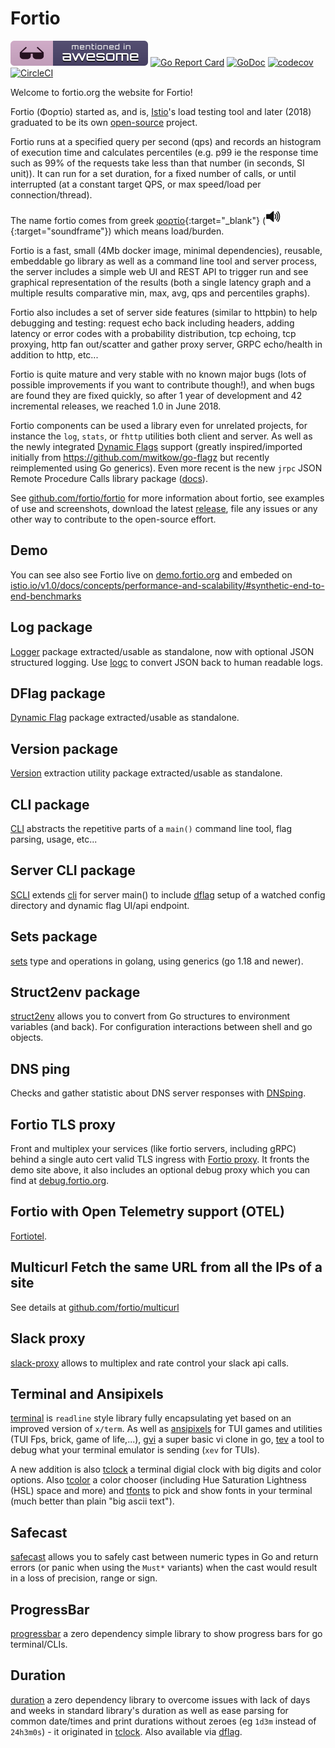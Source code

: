# Fortio

[![Awesome Go](mentioned-badge.svg)](https://github.com/avelino/awesome-go#networking)
[![Go Report Card](https://goreportcard.com/badge/fortio.org/fortio)](https://goreportcard.com/report/fortio.org/fortio)
[![GoDoc](https://godoc.org/fortio.org/fortio?status.svg)](https://godoc.org/fortio.org/fortio)
[![codecov](https://codecov.io/gh/fortio/fortio/branch/master/graph/badge.svg)](https://codecov.io/gh/fortio/fortio)
[![CircleCI](https://circleci.com/gh/fortio/fortio.svg?style=shield)](https://circleci.com/gh/fortio/fortio)

Welcome to fortio.org the website for Fortio!

Fortio (Φορτίο) started as, and is, [Istio](https://istio.io/)'s load testing tool and later (2018) graduated to be its own [open-source](https://github.com/fortio/fortio) project.

Fortio runs at a specified query per second (qps) and records an histogram of execution time
and calculates percentiles (e.g. p99 ie the response time such as 99% of the requests take less than that number (in seconds, SI unit)).
It can run for a set duration, for a fixed number of calls, or until interrupted (at a constant target QPS, or max speed/load per connection/thread).

The name fortio comes from greek [φορτίο](https://translate.google.com/#el/en/%CF%86%CE%BF%CF%81%CF%84%CE%AF%CE%BF){:target="_blank"} ([![Play](Speaker_Icon.svg)](fortio.mp3){:target="soundframe"}) which means load/burden.

Fortio is a fast, small (4Mb docker image, minimal dependencies), reusable, embeddable go library as well as a command line tool and server process,
the server includes a simple web UI and REST API to trigger run and see graphical representation of the results (both a single latency graph and a multiple results comparative min, max, avg, qps and percentiles graphs).

Fortio also includes a set of server side features (similar to httpbin) to help debugging and testing: request echo back including headers, adding latency or error codes with a probability distribution, tcp echoing, tcp proxying, http fan out/scatter and gather proxy server, GRPC echo/health in addition to http, etc...

Fortio is quite mature and very stable with no known major bugs (lots of possible improvements if you want to contribute though!),
and when bugs are found they are fixed quickly, so after 1 year of development and 42 incremental releases, we reached 1.0 in June 2018.

Fortio components can be used a library even for unrelated projects, for instance the `log`, `stats`, or `fhttp` utilities both client and server.
As well as the newly integrated [Dynamic Flags](dflag/) support (greatly inspired/imported initially from https://github.com/mwitkow/go-flagz but recently reimplemented using Go generics).
Even more recent is the new `jrpc` JSON Remote Procedure Calls library package ([docs](https://pkg.go.dev/fortio.org/fortio/jrpc)).


See [github.com/fortio/fortio](https://github.com/fortio/fortio/#fortio) for more information about fortio, see examples of use and screenshots, download the latest [release](https://github.com/fortio/fortio/releases), file any issues or any other way to contribute to the open-source effort.

## Demo

You can see also see Fortio live on [demo.fortio.org](https://demo.fortio.org/) and embeded on [istio.io/v1.0/docs/concepts/performance-and-scalability/#synthetic-end-to-end-benchmarks](https://istio.io/v1.0/docs/concepts/performance-and-scalability/#synthetic-end-to-end-benchmarks)

## Log package

[Logger](log) package extracted/usable as standalone, now with optional JSON structured logging. Use [logc](logc) to convert JSON back to human readable logs.

## DFlag package

[Dynamic Flag](dflag) package extracted/usable as standalone.

## Version package

[Version](version) extraction utility package extracted/usable as standalone.

## CLI package

[CLI](cli) abstracts the repetitive parts of a `main()` command line tool, flag parsing, usage, etc...

## Server CLI package

[SCLI](scli) extends [cli](cli) for server main() to include [dflag](dflag) setup of
a watched config directory and dynamic flag UI/api endpoint.

## Sets package

[sets](sets) type and operations in golang, using generics (go 1.18 and newer).

## Struct2env package

[struct2env](struct2env) allows you to convert from Go structures to environment variables (and back). For configuration interactions between shell and go objects.

## DNS ping

Checks and gather statistic about DNS server responses with [DNSping](dnsping/).

## Fortio TLS proxy

Front and multiplex your services (like fortio servers, including gRPC) behind a single auto cert valid TLS ingress with [Fortio proxy](proxy.md). It fronts the demo site above, it also includes an optional debug proxy which you can find at [debug.fortio.org](https://debug.fortio.org/).

## Fortio with Open Telemetry support (OTEL)

[Fortiotel](fortiotel.md).

## Multicurl Fetch the same URL from all the IPs of a site

See details at [github.com/fortio/multicurl](https://github.com/fortio/multicurl#multicurl)

## Slack proxy

[slack-proxy](slack-proxy) allows to multiplex and rate control your slack api calls.

## Terminal and Ansipixels

[terminal](terminal) is `readline` style library fully encapsulating yet based on an improved version of `x/term`. As well as [ansipixels](https://pkg.go.dev/fortio.org/terminal/ansipixels) for TUI games and utilities (TUI Fps, brick, game of life,...), [gvi](gvi) a super basic vi clone in go, [tev](tev) a tool to debug what your terminal emulator is sending (`xev` for TUIs).

A new addition is also [tclock](tclock) a terminal digial clock with big digits and color options.
Also [tcolor](tcolor) a color chooser (including Hue Saturation Lightness (HSL) space and more) and [tfonts](tfonts) to pick and show fonts in your terminal (much better than plain "big ascii text").

## Safecast

[safecast](safecast) allows you to safely cast between numeric types in Go and return errors (or panic when using the
`Must*` variants) when the cast would result in a loss of precision, range or sign.

## ProgressBar

[progressbar](progressbar) a zero dependency simple library to show progress bars for go terminal/CLIs.

## Duration

[duration](duration) a zero dependency library to overcome issues with lack of days and weeks in standard library's duration as well as ease parsing for common date/times and print durations without zeroes (eg `1d3m` instead of `24h3m0s`) - it originated in [tclock](tclock). Also available via [dflag](dflag).


<!-- for the sound file link above -->
<iframe name="soundframe" style="width:0; height:0; border:0; border:none"></iframe>
